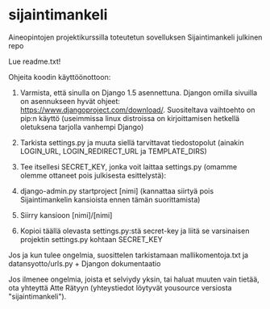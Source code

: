 sijaintimankeli
===============

Aineopintojen projektikurssilla toteutetun sovelluksen Sijaintimankeli julkinen repo

Lue readme.txt!


Ohjeita koodin käyttöönottoon:

1. Varmista, että sinulla on Django 1.5 asennettuna. Djangon omilla sivuilla on asennukseen hyvät ohjeet: https://www.djangoproject.com/download/. Suositeltava vaihtoehto on pip:n käyttö (useimmissa linux distroissa on kirjoittamisen hetkellä oletuksena tarjolla vanhempi Django)

2. Tarkista settings.py ja muuta siellä tarvittavat tiedostopolut (ainakin LOGIN_URL, LOGIN_REDIRECT_URL ja TEMPLATE_DIRS)

3. Tee itsellesi SECRET_KEY, jonka voit laittaa settings.py (omamme olemme ottaneet pois julkisesta esittelystä):
4. django-admin.py startproject [nimi] (kannattaa siirtyä pois Sijaintimankelin kansioista ennen tämän suorittamista)
5. Siirry kansioon [nimi]/[nimi]
6. Kopioi täällä olevasta settings.py:stä secret-key ja liitä se varsinaisen projektin settings.py kohtaan SECRET_KEY

Jos ja kun tulee ongelmia, suosittelen tarkistamaan mallikomentoja.txt ja datansyotto/urls.py + Djangon dokumentaatio

Jos ilmenee ongelmia, joista et selviydy yksin, tai haluat muuten vain tietää, ota yhteyttä Atte Rätyyn (yhteystiedot löytyvät yousource versiosta "sijaintimankeli").
